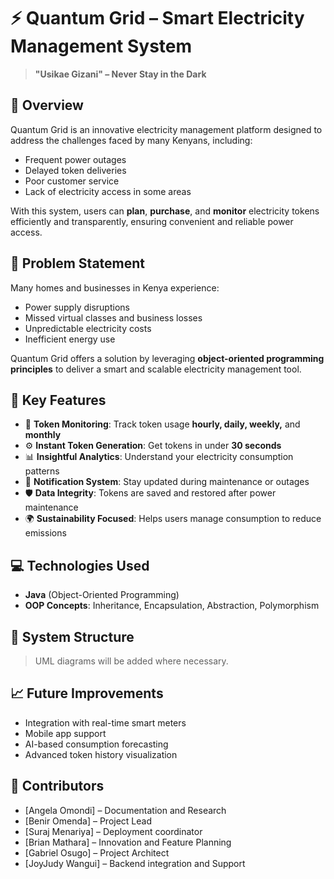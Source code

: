 # ⚡ Quantum Grid – Smart Electricity Management System

> **"Usikae Gizani" – Never Stay in the Dark**

## 📌 Overview

Quantum Grid is an innovative electricity management platform designed to address the challenges faced by many Kenyans, including:

- Frequent power outages  
- Delayed token deliveries  
- Poor customer service  
- Lack of electricity access in some areas  

With this system, users can **plan**, **purchase**, and **monitor** electricity tokens efficiently and transparently, ensuring convenient and reliable power access.

## 🧠 Problem Statement

Many homes and businesses in Kenya experience:
- Power supply disruptions  
- Missed virtual classes and business losses  
- Unpredictable electricity costs  
- Inefficient energy use  

Quantum Grid offers a solution by leveraging **object-oriented programming principles** to deliver a smart and scalable electricity management tool.

## 🚀 Key Features

- 🔎 **Token Monitoring**: Track token usage **hourly, daily, weekly,** and **monthly**  
- ⚙️ **Instant Token Generation**: Get tokens in under **30 seconds**  
- 📊 **Insightful Analytics**: Understand your electricity consumption patterns  
- 🔔 **Notification System**: Stay updated during maintenance or outages  
- 🛡️ **Data Integrity**: Tokens are saved and restored after power maintenance  
- 🌍 **Sustainability Focused**: Helps users manage consumption to reduce emissions  

## 💻 Technologies Used

- **Java** (Object-Oriented Programming)  
- **OOP Concepts**: Inheritance, Encapsulation, Abstraction, Polymorphism  


## 🧱 System Structure

> UML diagrams will be added where necessary.


## 📈 Future Improvements

- Integration with real-time smart meters  
- Mobile app support  
- AI-based consumption forecasting  
- Advanced token history visualization  

## 🤝 Contributors

- [Angela Omondi] – Documentation and Research
- [Benir Omenda] – Project Lead
- [Suraj Menariya] – Deployment coordinator
- [Brian Mathara] – Innovation and Feature Planning
- [Gabriel Osugo] – Project Architect
- [JoyJudy Wangui] – Backend integration and Support
 





